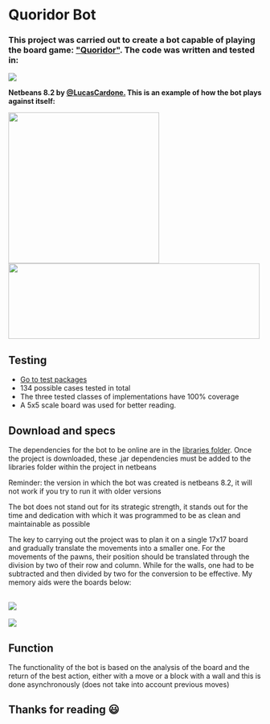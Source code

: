 # Quoridor Bot
<h3>This project was carried out to create a bot capable of playing the board game: <a href = "https://es.wikipedia.org/wiki/Quoridor">"Quoridor"</a>. The code was written and tested in:</h3>

<div style="display: inline_block">
   <img align = "auto" src = "https://img.shields.io/badge/Java-ED8B00?style=for-the-badge&logo=java&logoColor=white">
   <p align = "auto"><b>Netbeans 8.2 by <a href = "https://github.com/lucascardone">@LucasCardone.</a> This is an example of how the bot plays against itself:</b></p>
</div>
<div style="display: inline_block">
  <img align = "auto" height="300" width= "300" src="https://user-images.githubusercontent.com/89162737/170126118-2f98b09c-070f-4e05-83b2-f324937db91f.gif"/>
  <img align = "top" height="150" width= "500" src="https://github-readme-stats.vercel.app/api/top-langs/?username=lucascardone&layout=compact&langs_count=7&theme=dark"/>
</div>

## Testing
- <a href = "https://github.com/lucascardone/EDA_Challenge/tree/master/test/test">Go to test packages</a>
- 134 possible cases tested in total
- The three tested classes of implementations have 100% coverage
- A 5x5 scale board was used for better reading.

## Download and specs
<div>
   <p>The dependencies for the bot to be online are in the <a href = "https://github.com/lucascardone/EDA_Challenge/tree/master/libraries">libraries folder</a>. Once the project is downloaded, these .jar dependencies must be added to the libraries folder within the project in netbeans</p>
   <p>Reminder: the version in which the bot was created is netbeans 8.2, it will not work if you try to run it with older versions</p>
   <p>The bot does not stand out for its strategic strength, it stands out for the time and dedication with which it was programmed to be as clean and maintainable as possible</p>
   <p>The key to carrying out the project was to plan it on a single 17x17 board and gradually translate the movements into a smaller one. For the movements of the pawns, their position should be translated through the division by two of their row and column. While for the walls, one had to be subtracted and then divided by two for the conversion to be effective. My memory aids were the boards below:</p>
   
</div><br>
<div style = "display: inline_block">
   <img src = "https://user-images.githubusercontent.com/89162737/170199618-ec6e9f99-5ed2-4be3-a4ab-be1f739652b0.jpg"></img>
   <br>
   <br>
   <img src = "https://user-images.githubusercontent.com/89162737/170199086-6349a221-9198-41a3-9495-275bcdb8eb6f.jpg"></img>
   
</div>

## Function
The functionality of the bot is based on the analysis of the board and the return of the best action, either with a move or a block with a wall and this is done asynchronously (does not take into account previous moves)

## Thanks for reading 😃
<imgh width = "50px" src = "https://img.shields.io/github/watchers/{lucascardone}/{EDA_Challenge}.svg"></img>
